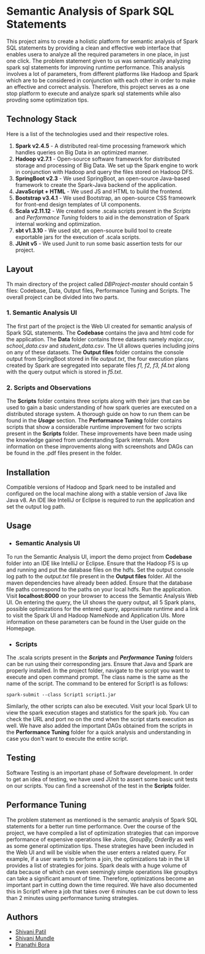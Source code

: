 # Semantic Analysis of Spark SQL Statements

This project aims to create a holistic platform for semantic analysis of Spark SQL statements by providing a clean and effective web interface that enables usera to analyze all the required parameters in one place, in just one click. The problem statement given to us was semantically analyzing spark sql statements for improving runtime performance. This analysis involves a lot of parameters, from different platforms like Hadoop and Spark which are to be considered in conjunction with each other in order to make an effective and correct analysis. Therefore, this project serves as a one stop platform to execute and analyze spark sql statements while also provding some optimization tips. 

## Technology Stack
Here is a list of the technologies used and their respective roles.
1. **Spark v2.4.5** - A distributed real-time processing framework which handles queries on Big Data in an optimized manner.
2. **Hadoop v2.7.1** - Open-source software framework for distributed storage and processing of Big Data. We set up the Spark engine to work in conjunction with Hadoop and query the files stored on Hadoop DFS.
3. **SpringBoot v2.3** - We used SpringBoot, an open-source Java-based framework to create the Spark-Java backend of the application.
4. **JavaScript + HTML** - We used JS and HTML to build the frontend.
5. **Bootstrap v3.4.1** - We used Bootstrap, an open-source CSS frameowrk for front-end design templates of UI components.
6. **Scala v2.11.12** - We created some .scala scripts present in the *Scripts* and *Performance Tuning* folders to aid in the demonstration of Spark internal working and optimization.
7. **sbt v1.3.10** - We used sbt, an open-source build tool to create exportable jars for the execution of .scala scripts.
8. **JUnit v5** - We used Junit to run some basic assertion tests for our project. 

## Layout
Th main directory of the project called *DBProject-master* should contain 5 files: Codebase, Data, Output files, Performance Tuning and Scripts. The overall project can be divided into two parts.
### 1. Semantic Analysis UI 
The first part of the project is the Web UI created for semantic analysis of Spark SQL statements. The **Codebase** contains the java and html code for the application. The **Data** folder contains three datasets namely *major.csv*, *school_data.csv* and *student_data.csv*. The UI allows queries including joins on any of these datasets. The **Output files** folder contains the console output from SpringBoot stored in file *output.txt*, the four execution plans created by Spark are segregated into separate files *f1, f2, f3, f4.txt* along with the query output which is stored in *f5.txt*. 

### 2. Scripts and Observations
The **Scripts** folder contains three scripts along with their jars that can be used to gain a basic understanding of how spark queries are executed on a distributed storage system. A thorough guide on how to run them can be found in the ***Usage*** section. The **Performance Tuning** folder contains scripts that show a considerable runtime improvement for two scripts present in the **Scripts** folder. These improvements have been made using the knowledge gained from understanding Spark internals. More information on these improvements along with screenshots and DAGs can be found in the .pdf files present in the folder.

## Installation
Compatible versions of Hadoop and Spark need to be installed and configured on the local machine along with a stable version of Java like Java v8. An IDE like IntelliJ or Eclipse is required to run the application and set the output log path. 

## Usage
- ### Semantic Analysis UI
To run the Semantic Analysis UI, import the demo project from **Codebase** folder into an IDE like IntelliJ or Eclipse. Ensure that the Hadoop FS is up and running and put the database files on the hdfs. Set the output console log path to the *output.txt* file present in the **Output files** folder. All the maven dependencies have already been added. Ensure that the database file paths correspond to the paths on your local hdfs. Run the application. Visit **localhost:8000** on your browser to access the Semantic Analysis Web UI. On entering the query, the UI shows the query output, all 5 Spark plans, possible optimizations for the entered query, approximate runtime and a link to visit the Spark UI and Hadoop NameNode and Application UIs. More information on these parameters can be found in the User guide on the Homepage.

- ### Scripts
The .scala scripts present in the ***Scripts*** and ***Performance Tuning*** folders can be run using their corresponding jars. Ensure that Java and Spark are properly installed. In the project folder, navigate to the script you want to execute and open command prompt. The class name is the same as the name of the script. The command to be entered for Script1 is as follows:
```
spark-submit --class Script1 script1.jar
```
Similarly, the other scripts can also be executed. Visit your local Spark UI to view the spark execution stages and statistics for the spark job. You can check the URL and port no on the cmd when the script starts execution as well. We have also added the important DAGs obtained from the scripts in the **Performance Tuning** folder for a quick analysis and understanding in case you don't want to execute the entire script.

## Testing
Software Testing is an important phase of Software development. In order to get an idea of testing, we have used JUnit to assert some basic unit tests on our scripts. You can find a screenshot of the test in the **Scripts** folder. 

## Performance Tuning
The problem statement as mentioned is the semantic analysis of Spark SQL statements for a better run time performance. Over the course of the project, we have compiled a list of optimization strategies that can imporove performance of expensive operations like *Joins, GroupBy, OrderBy* as well as some general optimization tips. These strategies have been included in the Web UI and will be visible when the user enters a related query. For example, if a user wants to perform a join, the optimizations tab in the UI provides a list of strategies for joins. Spark deals with a huge volume of data because of which can even seemingly simple operations like groupbys can take a significant amount of time. Therefore, optimizations become an important part in cutting down the time required. We have also documented this in Script1 where a job that takes over 6 minutes can be cut down to less than 2 minutes using performance tuning strategies.  
## Authors
- [Shivani Patil](https://github.com/shivanipatil209)
- [Shivani Mundle](https://github.com/Shivani-Mundle)
- [Pranathi Bora](https://github.com/pranathibora14)
